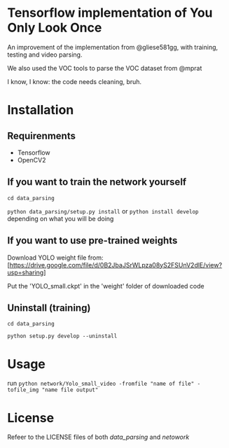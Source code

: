 # Tensorflow implementation of You Only Look Once

An improvement of the implementation from @gliese581gg, with training, testing and video parsing.

We also used the VOC tools to parse the VOC dataset from @mprat

I know, I know: the code needs cleaning, bruh.

# Installation

## Requirenments
- Tensorflow
- OpenCV2

## If you want to train the network yourself
`cd data_parsing`

`python data_parsing/setup.py install` or `python install develop` depending on what you will be doing

## If you want to use pre-trained weights
Download YOLO weight file from: [https://drive.google.com/file/d/0B2JbaJSrWLpza08yS2FSUnV2dlE/view?usp=sharing]

Put the 'YOLO_small.ckpt' in the 'weight' folder of downloaded code

## Uninstall (training)
`cd data_parsing`

`python setup.py develop --uninstall`

# Usage
run `python network/Yolo_small_video -fromfile "name of file" -tofile_img "name file output"`

# License
Refeer to the LICENSE files of both *data_parsing* and *netowork*
